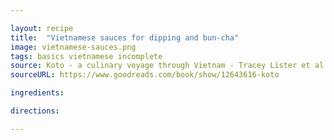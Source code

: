 ```yaml
---

layout: recipe
title:  "Vietnamese sauces for dipping and bun-cha"
image: vietnamese-sauces.png
tags: basics vietnamese incomplete
source: Koto - a culinary voyage through Vietnam - Tracey Lister et al
sourceURL: https://www.goodreads.com/book/show/12643616-koto

ingredients:

directions:

---
```

